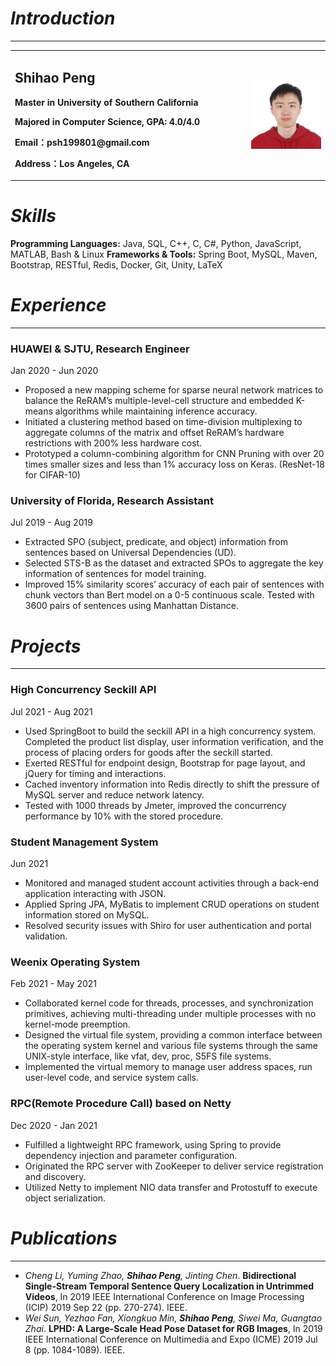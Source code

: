 # _Introduction_
***
<table border="0">
  <tr>
    <td width="75%">
      <h2>Shihao Peng</h2>
      <p><b>Master in University of Southern California</b></p>
      <p><b>Majored in Computer Science, GPA: 4.0/4.0</b></p>
      <p><b>Email：psh199801@gmail.com</b></p>
      <p><b>Address：Los Angeles, CA</b></p>
    </td>
    <td width="25%">
      <img src="/1c01276a45d660d7a2e561541f72629.jpg" width="100%">      
    </td>
  </tr>
</table>

# _Skills_

**Programming Languages:** Java, SQL, C++, C, C#, Python, JavaScript, MATLAB, Bash & Linux
**Frameworks & Tools:** Spring Boot, MySQL, Maven, Bootstrap, RESTful, Redis, Docker, Git, Unity, LaTeX

# _Experience_
***
###  **HUAWEI & SJTU**, Research Engineer
Jan 2020 - Jun 2020
* Proposed a new mapping scheme for sparse neural network matrices to balance the ReRAM’s multiple-level-cell structure and embedded K-means algorithms while maintaining inference accuracy.
* Initiated a clustering method based on time-division multiplexing to aggregate columns of the matrix and offset ReRAM’s hardware restrictions with 200% less hardware cost.
* Prototyped a column-combining algorithm for CNN Pruning with over 20 times smaller sizes and less than 1% accuracy
loss on Keras. (ResNet-18 for CIFAR-10)

### **University of Florida**, Research Assistant
Jul 2019 - Aug 2019
* Extracted SPO (subject, predicate, and object) information from sentences based on Universal Dependencies (UD).
* Selected STS-B as the dataset and extracted SPOs to aggregate the key information of sentences for model training.
* Improved 15% similarity scores’ accuracy of each pair of sentences with chunk vectors than Bert model on a 0-5
continuous scale. Tested with 3600 pairs of sentences using Manhattan Distance.

# _Projects_
***
### **High Concurrency Seckill API**
Jul 2021 - Aug 2021
* Used SpringBoot to build the seckill API in a high concurrency system. Completed the product list display, user
information verification, and the process of placing orders for goods after the seckill started.
* Exerted RESTful for endpoint design, Bootstrap for page layout, and jQuery for timing and interactions.
* Cached inventory information into Redis directly to shift the pressure of MySQL server and reduce network latency.
* Tested with 1000 threads by Jmeter, improved the concurrency performance by 10% with the stored procedure.

### **Student Management System**
Jun 2021
* Monitored and managed student account activities through a back-end application interacting with JSON.
* Applied Spring JPA, MyBatis to implement CRUD operations on student information stored on MySQL.
* Resolved security issues with Shiro for user authentication and portal validation.

### **Weenix Operating System**
Feb 2021 - May 2021
* Collaborated kernel code for threads, processes, and synchronization primitives, achieving multi-threading under
multiple processes with no kernel-mode preemption.
* Designed the virtual file system, providing a common interface between the operating system kernel and various
file systems through the same UNIX-style interface, like vfat, dev, proc, S5FS file systems.
* Implemented the virtual memory to manage user address spaces, run user-level code, and service system calls.

### RPC(Remote Procedure Call) based on Netty
Dec 2020 - Jan 2021
* Fulfilled a lightweight RPC framework, using Spring to provide dependency injection and parameter configuration.
* Originated the RPC server with ZooKeeper to deliver service registration and discovery.
* Utilized Netty to implement NIO data transfer and Protostuff to execute object serialization.
# _Publications_
***
* *Cheng Li, Yuming Zhao, **Shihao Peng**, Jinting Chen*. **Bidirectional Single-Stream Temporal Sentence Query Localization in Untrimmed Videos**, In 2019 IEEE International Conference on Image Processing (ICIP) 2019 Sep 22 (pp. 270-274). IEEE.
* *Wei Sun, Yezhao Fan, Xiongkuo Min, **Shihao Peng**, Siwei Ma, Guangtao Zhai*. **LPHD: A Large-Scale Head Pose Dataset for RGB Images**, In 2019 IEEE International Conference on Multimedia and Expo (ICME) 2019 Jul 8 (pp. 1084-1089). IEEE.
